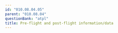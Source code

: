 ```yaml
---
id: "010.08.04.05"
parent: "010.08.04"
questionBank: "atpl"
title: Pre-flight and post-flight information/data
---
```

